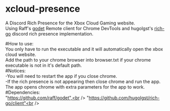# xcloud-presence<br />
A Discord Rich Presence for the Xbox Cloud Gaming website.<br />
Using Raff's [godet](https://github.com/raff/godet) Remote client for Chrome DevTools and hugolgst's [rich-go](https://github.com/hugolgst/rich-go/) discord rich presence implementation.<br />

#How to use:<br />
You only have to run the executable and it will automatically open the xbox cloud website.<br />
Add the path to your chrome browser into browser.txt if your chrome executable is not in it's default path.<br />
#Notices:<br />
-You will need to restart the app if you close chrome.<br />
-If the rich presence is not appearing then close chrome and run the app. The app opens chrome with extra parameters for the app to work.<br />
#Dependencies:<br />
"https://github.com/raff/godet",<br />
"https://github.com/hugolgst/rich-go/client"<br />
